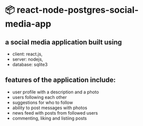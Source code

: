 # 📦 react-node-postgres-social-media-app
## a social media application built using <br>
- client: react.js, <br>
- server: nodejs, <br>
- database: sqlite3 <br>

## features of the application include:
- user profile with a description and a photo
- users following each other
- suggestions for who to follow
- ability to post messages with photos
- news feed with posts from followed users
- commenting, liking and listiing posts
